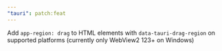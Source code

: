 ```yaml
---
"tauri": patch:feat
---
```


Add `app-region: drag` to HTML elements with `data-tauri-drag-region` on supported platforms (currently only WebView2 123+ on Windows)
